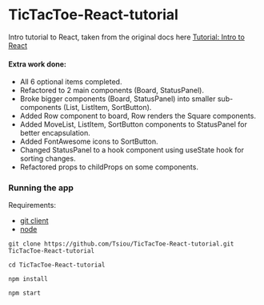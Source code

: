 # TicTacToe-React-tutorial

Intro tutorial to React, taken from the original docs here [Tutorial: Intro to React](https://reactjs.org/tutorial/tutorial.html)

#### Extra work done:

* All 6 optional items completed.
* Refactored to 2 main components (Board, StatusPanel).
* Broke bigger components (Board, StatusPanel) into smaller sub-components (List, ListItem, SortButton).
* Added Row component to board, Row renders the Square components.
* Added MoveList, ListItem, SortButton components to StatusPanel for better encapsulation.
* Added FontAwesome icons to SortButton.
* Changed StatusPanel to a hook component using useState hook for sorting changes.
* Refactored props to childProps on some components.

### Running the app

Requirements:
* [git client](https://www.git-scm.com/)
* [node](https://nodejs.org/en/)

```
git clone https://github.com/Tsiou/TicTacToe-React-tutorial.git TicTacToe-React-tutorial

cd TicTacToe-React-tutorial

npm install

npm start
```

